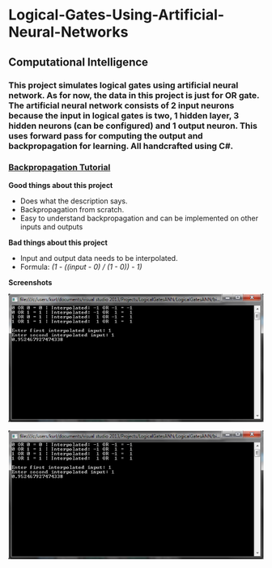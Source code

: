 # Logical-Gates-Using-Artificial-Neural-Networks

## Computational Intelligence

### This project simulates logical gates using artificial neural network. As for now, the data in this project is just for OR gate. The artificial neural network consists of 2 input neurons because the input in logical gates is two, 1 hidden layer, 3 hidden neurons (can be configured) and 1 output neuron. This uses forward pass for computing the output and backpropagation for learning. All handcrafted using C#. 

### [Backpropagation Tutorial](https://mattmazur.com/2015/03/17/a-step-by-step-backpropagation-example/)

**Good things about this project**
- Does what the description says.
- Backpropagation from scratch.
- Easy to understand backpropagation and can be implemented on other inputs and outputs

**Bad things about this project**
- Input and output data needs to be interpolated. 
- Formula: _(1 - ((input - 0) / (1 - 0)) - 1)_

**Screenshots**

![alt tag](https://github.com/kurlp00/Logical-Gates-Using-Artificial-Neural-Networks/blob/master/screenshots/a.png)

![alt tag](https://github.com/kurlp00/Logical-Gates-Using-Artificial-Neural-Networks/blob/master/screenshots/a.png)
